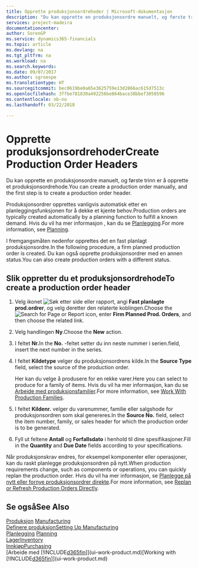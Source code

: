 ```yaml
---
title: Opprette produksjonsordrehoder | Microsoft-dokumentasjon
description: "Du kan opprette en produksjonsordre manuelt, og første trinn er å opprette et produksjonsordrehode."
services: project-madeira
documentationcenter: 
author: SorenGP
ms.service: dynamics365-financials
ms.topic: article
ms.devlang: na
ms.tgt_pltfrm: na
ms.workload: na
ms.search.keywords: 
ms.date: 09/07/2017
ms.author: sgroespe
ms.translationtype: HT
ms.sourcegitcommit: bec0619be0a65e3625759e13d2866ac615d7513c
ms.openlocfilehash: 3ffbe781830a492256be864bace38bbef3050596
ms.contentlocale: nb-no
ms.lasthandoff: 03/22/2018

---
```

# <a name="create-production-order-headers"></a><span data-ttu-id="65931-103">Opprette produksjonsordrehoder</span><span class="sxs-lookup"><span data-stu-id="65931-103">Create Production Order Headers</span></span>
<span data-ttu-id="65931-104">Du kan opprette en produksjonsordre manuelt, og første trinn er å opprette et produksjonsordrehode.</span><span class="sxs-lookup"><span data-stu-id="65931-104">You can create a production order manually, and the first step is to create a production order header.</span></span>

<span data-ttu-id="65931-105">Produksjonsordrer opprettes vanligvis automatisk etter en planleggingsfunksjonen for å dekke et kjente behov.</span><span class="sxs-lookup"><span data-stu-id="65931-105">Production orders are typically created automatically by a planning function to fulfill a known demand.</span></span> <span data-ttu-id="65931-106">Hvis du vil ha mer informasjon , kan du se [Planlegging](production-planning.md).</span><span class="sxs-lookup"><span data-stu-id="65931-106">For more information, see [Planning](production-planning.md).</span></span>   

<span data-ttu-id="65931-107">I fremgangsmåten nedenfor opprettes det en fast planlagt produksjonsordre.</span><span class="sxs-lookup"><span data-stu-id="65931-107">In the following procedure, a firm planned production order is created.</span></span> <span data-ttu-id="65931-108">Du kan også opprette produksjonsordrer med en annen status.</span><span class="sxs-lookup"><span data-stu-id="65931-108">You can also create production orders with a different status.</span></span>  

## <a name="to-create-a-production-order-header"></a><span data-ttu-id="65931-109">Slik oppretter du et produksjonsordrehode</span><span class="sxs-lookup"><span data-stu-id="65931-109">To create a production order header</span></span>  
1.  <span data-ttu-id="65931-110">Velg ikonet ![Søk etter side eller rapport](media/ui-search/search_small.png "Søk etter side eller rapport"), angi **Fast planlagte prod.ordrer**, og velg deretter den relaterte koblingen.</span><span class="sxs-lookup"><span data-stu-id="65931-110">Choose the ![Search for Page or Report](media/ui-search/search_small.png "Search for Page or Report icon") icon, enter **Firm Planned Prod. Orders**, and then choose the related link.</span></span>  
2.  <span data-ttu-id="65931-111">Velg handlingen **Ny**.</span><span class="sxs-lookup"><span data-stu-id="65931-111">Choose the **New** action.</span></span>  
3.  <span data-ttu-id="65931-112">I feltet **Nr.**</span><span class="sxs-lookup"><span data-stu-id="65931-112">In the **No.**</span></span> <span data-ttu-id="65931-113">-feltet setter du inn neste nummer i serien.</span><span class="sxs-lookup"><span data-stu-id="65931-113">field, insert the next number in the series.</span></span>  
4.  <span data-ttu-id="65931-114">I feltet **Kildetype** velger du produksjonsordrens kilde.</span><span class="sxs-lookup"><span data-stu-id="65931-114">In the **Source Type** field, select the source of the production order.</span></span>

    <span data-ttu-id="65931-115">Her kan du velge å produsere for en rekke varer.</span><span class="sxs-lookup"><span data-stu-id="65931-115">Here you can select to produce for a family of items.</span></span> <span data-ttu-id="65931-116">Hvis du vil ha mer informasjon, kan du se [Arbeide med produksjonsfamilier](production-how-work-family.md).</span><span class="sxs-lookup"><span data-stu-id="65931-116">For more information, see [Work With Production Families](production-how-work-family.md).</span></span>
5.  <span data-ttu-id="65931-117">I feltet **Kildenr.** velger du varenummer, familie eller salgshode for produksjonsordren som skal genereres.</span><span class="sxs-lookup"><span data-stu-id="65931-117">In the **Source No.** field, select the item number, family, or sales header for which the production order is to be generated.</span></span>  
6.  <span data-ttu-id="65931-118">Fyll ut feltene **Antall** og **Forfallsdato** i henhold til dine spesifikasjoner.</span><span class="sxs-lookup"><span data-stu-id="65931-118">Fill in the **Quantity** and **Due Date** fields according to your specifications.</span></span>  

<span data-ttu-id="65931-119">Når produksjonskrav endres, for eksempel komponenter eller operasjoner, kan du raskt planlegge produksjonsordren på nytt.</span><span class="sxs-lookup"><span data-stu-id="65931-119">When production requirements change, such as components or operations, you can quickly replan the production order.</span></span> <span data-ttu-id="65931-120">Hvis du vil ha mer informasjon, se [Planlegge på nytt eller fornye produksjonsordrer direkte](production-how-to-replan-refresh-production-orders.md).</span><span class="sxs-lookup"><span data-stu-id="65931-120">For more information, see [Replan or Refresh Production Orders Directly](production-how-to-replan-refresh-production-orders.md).</span></span> 

## <a name="see-also"></a><span data-ttu-id="65931-121">Se også</span><span class="sxs-lookup"><span data-stu-id="65931-121">See Also</span></span>  
<span data-ttu-id="65931-122">[Produksjon](production-manage-manufacturing.md)  </span><span class="sxs-lookup"><span data-stu-id="65931-122">[Manufacturing](production-manage-manufacturing.md)  </span></span>  
[<span data-ttu-id="65931-123">Definere produksjon</span><span class="sxs-lookup"><span data-stu-id="65931-123">Setting Up Manufacturing</span></span>](production-configure-production-processes.md)  
<span data-ttu-id="65931-124">[Planlegging](production-planning.md)    </span><span class="sxs-lookup"><span data-stu-id="65931-124">[Planning](production-planning.md)    </span></span>  
[<span data-ttu-id="65931-125">Lager</span><span class="sxs-lookup"><span data-stu-id="65931-125">Inventory</span></span>](inventory-manage-inventory.md)  
[<span data-ttu-id="65931-126">Innkjøp</span><span class="sxs-lookup"><span data-stu-id="65931-126">Purchasing</span></span>](purchasing-manage-purchasing.md)  
<span data-ttu-id="65931-127">[Arbeide med [!INCLUDE[d365fin](includes/d365fin_md.md)]](ui-work-product.md)</span><span class="sxs-lookup"><span data-stu-id="65931-127">[Working with [!INCLUDE[d365fin](includes/d365fin_md.md)]](ui-work-product.md)</span></span>

